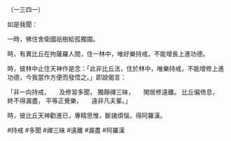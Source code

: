 （一三四一）

如是我聞：

一時，佛住舍衛國祇樹給孤獨園。

時，有異比丘在拘薩羅人間，住一林中，唯好樂持戒，不能增長上進功德。

時，彼林中止住天神作是念：「此非比丘法，住於林中，唯樂持戒，不能增修上進功德，今我當作方便而發悟之。」即說偈言：

「非一向持戒，　　及修習多聞，
獨靜禪三昧，　　閑居修遠離。
比丘偏倚息，　　終不得漏盡，
平等正覺樂，　　遠非凡夫輩。」

時，彼比丘天神勸進已，專精思惟，斷諸煩惱，得阿羅漢。




#持戒
#多聞
#禪三昧
#遠離
#漏盡
#阿羅漢
